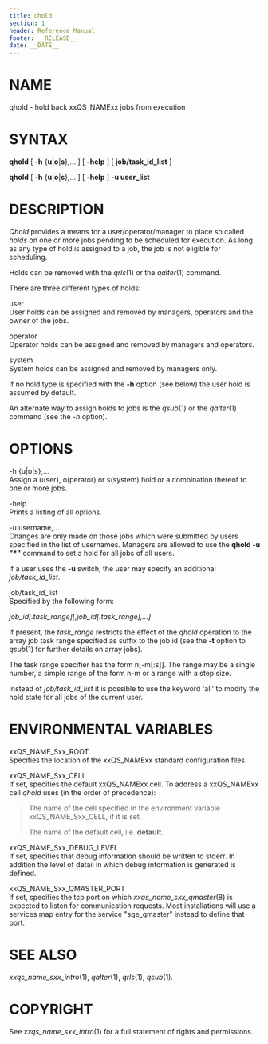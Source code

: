 ```yaml
---
title: qhold
section: 1
header: Reference Manual
footer: __RELEASE__
date: __DATE__
---
```


# NAME

qhold - hold back xxQS_NAMExx jobs from execution

# SYNTAX

**qhold** \[ **-h** {**u**\|**o**\|**s**},... \] \[ **-help** \] \[
**job/task_id_list** \]

**qhold** \[ **-h** {**u**\|**o**\|**s**},... \] \[ **-help** \] **-u
user_list**

# DESCRIPTION

*Qhold* provides a means for a user/operator/manager to place so called
*holds* on one or more jobs pending to be scheduled for execution. As
long as any type of hold is assigned to a job, the job is not eligible
for scheduling.

Holds can be removed with the *qrls*(1) or the *qalter*(1) command.

There are three different types of holds:

user  
User holds can be assigned and removed by managers, operators and the
owner of the jobs.

operator  
Operator holds can be assigned and removed by managers and operators.

system  
System holds can be assigned and removed by managers only.

If no hold type is specified with the **-h** option (see below) the user
hold is assumed by default.

An alternate way to assign holds to jobs is the *qsub*(1) or the
*qalter*(1) command (see the *-h* option).

# OPTIONS

-h {u\|o\|s},...  
Assign a u(ser), o(perator) or s(system) hold or a combination thereof
to one or more jobs.

-help  
Prints a listing of all options.

-u username,...  
Changes are only made on those jobs which were submitted by users
specified in the list of usernames. Managers are allowed to use the
**qhold -u "\*"** command to set a hold for all jobs of all users.

If a user uses the **-u** switch, the user may specify an additional
*job/task_id_list*.

job/task_id_list  
Specified by the following form:

*job_id\[.task_range\]\[,job_id\[.task_range\],...\]*

If present, the *task_range* restricts the effect of the *qhold*
operation to the array job task range specified as suffix to the job id
(see the **-t** option to *qsub*(1) for further details on array jobs).

The task range specifier has the form n\[-m\[:s\]\]. The range may be a
single number, a simple range of the form n-m or a range with a step
size.

Instead of *job/task_id_list* it is possible to use the keyword 'all' to
modify the hold state for all jobs of the current user.

# ENVIRONMENTAL VARIABLES

xxQS_NAME_Sxx_ROOT  
Specifies the location of the xxQS_NAMExx standard configuration files.

xxQS_NAME_Sxx_CELL  
If set, specifies the default xxQS_NAMExx cell. To address a xxQS_NAMExx
cell *qhold* uses (in the order of precedence):

> The name of the cell specified in the environment variable
> xxQS_NAME_Sxx_CELL, if it is set.
>
> The name of the default cell, i.e. **default**.

xxQS_NAME_Sxx_DEBUG_LEVEL  
If set, specifies that debug information should be written to stderr. In
addition the level of detail in which debug information is generated is
defined.

xxQS_NAME_Sxx_QMASTER_PORT  
If set, specifies the tcp port on which *xxqs_name_sxx_qmaster*(8) is
expected to listen for communication requests. Most installations will
use a services map entry for the service "sge_qmaster" instead to define
that port.

# SEE ALSO

*xxqs_name_sxx_intro*(1), *qalter*(1), *qrls*(1), *qsub*(1).

# COPYRIGHT

See *xxqs_name_sxx_intro*(1) for a full statement of rights and
permissions.
